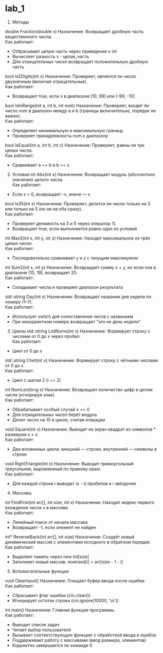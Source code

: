 # lab_1

1. Методы

double Fraction(double x)
Назначение: Возвращает дробную часть вещественного числа.  
Как работает:
- Отбрасывает целую часть через приведение к int
- Вычисляет разность x - целая_часть
- Для отрицательных чисел возвращает положительную дробную часть
 

bool Is2Digits(int x)
Назначение: Проверяет, является ли число двузначным (включая отрицательные).  
Как работает:
- Возвращает true, если x в диапазоне [10, 99] или [-99, -10]
   

bool IsInRange(int a, int b, int num)
Назначение: Проверяет, входит ли число num в диапазон между a и b (границы включительно, порядок не важен).  
Как работает:
- Определяет минимальную и максимальную границу
- Проверяет принадлежность num к диапазону
   

bool IsEqual(int a, int b, int c)
Назначение: Проверяет, равны ли три целых числа.  
Как работает:
- Сравнивает a == b и b == c
  


2. Условия
 int Abs(int x)
Назначение: Возвращает модуль (абсолютное значение) целого числа.  
Как работает:
- Если x < 0, возвращает -x, иначе — x
 

bool Is35(int x)
Назначение: Проверяет, делится ли число только на 3 или только на 5 (но не на оба сразу).  
Как работает:
- Проверяет делимость на 3 и 5 через оператор %
- Возвращает true, если выполняется ровно одно из условий
  

int Max3(int x, int y, int z)
Назначение: Находит максимальное из трёх целых чисел.  
Как работает:
- Последовательно сравнивает y и z с текущим максимумом
 

int Sum2(int x, int y)
Назначение: Возвращает сумму x + y, но если она в диапазоне [10, 19], возвращает 20.  
Как работает:
- Складывает числа и проверяет диапазон результата
  

std::string Day(int x)
Назначение: Возвращает название дня недели по номеру (1–7).  
Как работает:
- Использует switch для сопоставления числа с названием
- При некорректном номере возвращает "это не день недели"
  

3. Циклы
std::string ListNums(int x)
Назначение: Формирует строку с числами от 0 до x через пробел.  
Как работает:
- Цикл от 0 до x 
 

std::string Chet(int x)
Назначение: Формирует строку с чётными числами от 0 до x.  
Как работает:
- Цикл с шагом 2 (i += 2)
 

int NumLen(long x)
Назначение: Возвращает количество цифр в целом числе (игнорируя знак).  
Как работает:
- Обрабатывает особый случай x == 0
- Для отрицательных чисел берёт модуль
- Делит число на 10 в цикле, считая итерации
 

void Square(int x)
Назначение: Выводит на экран квадрат из символов * размером x × x.  
Как работает:
- Два вложенных цикла: внешний — строки, внутренний — символы в строке
 

void RightTriangle(int x)
Назначение: Выводит прямоугольный треугольник, выровненный по правому краю.  
Как работает:
- Для каждой строки i выводит (x - i) пробелов и i звёздочек
 

4. Массивы

int FindFirst(int arr[], int size, int x)
Назначение: Находит индекс первого вхождения числа x в массиве.  
Как работает:
- Линейный поиск от начала массива
- Возвращает -1, если элемент не найден
  

int* ReverseBack(int arr[], int size)
Назначение: Создаёт новый динамический массив с элементами исходного в обратном порядке.  
Как работает:
- Выделяет память через new int[size]
- Заполняет новый массив: reversed[i] = arr[size - 1 - i]
 

5. Вспомогательные функции

void ClearInput()
Назначение: Очищает буфер ввода после ошибки.  
Как работает:
- Сбрасывает флаг ошибки (cin.clear())
- Игнорирует остаток строки (cin.ignore(10000, '\n'))

int main()
Назначение: Главная функция программы.  
Как работает:
- Выводит список задач
- Читает выбор пользователя
- Вызывает соответствующую функцию с обработкой ввода и ошибок
- Поддерживает работу с массивами (ввод размера, элементов)
- Корректно завершается по команде 0
